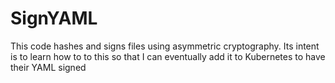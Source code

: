 # SignYAML
This code hashes and signs files using asymmetric cryptography. Its intent is to learn how to to this so that I can eventually add it to Kubernetes to have their YAML signed
